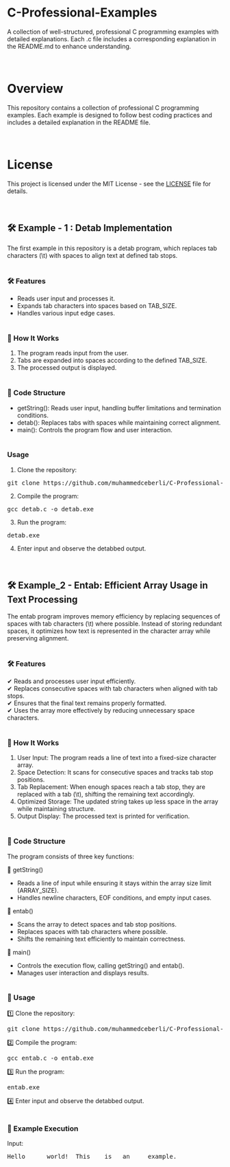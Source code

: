 # C-Professional-Examples

 A collection of well-structured, professional C programming examples with detailed explanations. Each .c file includes a corresponding explanation in the README.md to enhance understanding.<br><br><br>



# Overview

This repository contains a collection of professional C programming examples. Each example is designed to follow best coding practices and includes a detailed explanation in the README file.<br><br><br>



# License

This project is licensed under the MIT License - see the [LICENSE](https://github.com/muhammedceberli/C-Professional-Examples/blob/main/LICENSE) file for details.<br><br><br>



## 🛠 Example - 1 : Detab Implementation

The first example in this repository is a detab program, which replaces tab characters (\t) with spaces to align text at defined tab stops.<br><br>


### 🛠 Features

- Reads user input and processes it.
- Expands tab characters into spaces based on TAB_SIZE.
- Handles various input edge cases.<br><br>


### 📌 How It Works

1. The program reads input from the user.
2. Tabs are expanded into spaces according to the defined TAB_SIZE.
3. The processed output is displayed.<br><br>


### 📂 Code Structure

- getString(): Reads user input, handling buffer limitations and termination conditions.
- detab(): Replaces tabs with spaces while maintaining correct alignment.
- main(): Controls the program flow and user interaction.<br><br>

  
### Usage

1. Clone the repository:
<pre>git clone https://github.com/muhammedceberli/C-Professional-Examples</pre>

2. Compile the program:
<pre>gcc detab.c -o detab.exe</pre>

3. Run the program:
<pre>detab.exe</pre>

4. Enter input and observe the detabbed output.<br><br><br>



## 🛠 Example_2 - Entab: Efficient Array Usage in Text Processing

The entab program improves memory efficiency by replacing sequences of spaces with tab characters (\t) where possible. Instead of storing redundant spaces, it optimizes how text is represented in the character array while preserving alignment.<br><br>


### 🛠 Features

✔ Reads and processes user input efficiently.<br>
✔ Replaces consecutive spaces with tab characters when aligned with tab stops.<br>
✔ Ensures that the final text remains properly formatted.<br>
✔ Uses the array more effectively by reducing unnecessary space characters.<br><br>


### 📌 How It Works

1. User Input: The program reads a line of text into a fixed-size character array.
2. Space Detection: It scans for consecutive spaces and tracks tab stop positions.
3. Tab Replacement: When enough spaces reach a tab stop, they are replaced with a tab (\t), shifting the remaining text accordingly.
4. Optimized Storage: The updated string takes up less space in the array while maintaining structure.
5. Output Display: The processed text is printed for verification.<br><br>


### 📂 Code Structure
The program consists of three key functions:<br>

🔹 getString()
- Reads a line of input while ensuring it stays within the array size limit (ARRAY_SIZE).
- Handles newline characters, EOF conditions, and empty input cases.

🔹 entab()
- Scans the array to detect spaces and tab stop positions.
- Replaces spaces with tab characters where possible.
- Shifts the remaining text efficiently to maintain correctness.

🔹 main()
- Controls the execution flow, calling getString() and entab().
- Manages user interaction and displays results.<br><br>

  
### 🚀 Usage

1️⃣ Clone the repository:
<pre>git clone https://github.com/muhammedceberli/C-Professional-Examples</pre>

2️⃣ Compile the program:
<pre>gcc entab.c -o entab.exe</pre>

3️⃣ Run the program:
<pre>entab.exe</pre>

4️⃣ Enter input and observe the detabbed output.<br><br>


### 🎯 Example Execution
Input:<br>
<pre>Hello      world!  This    is   an     example.</pre>






